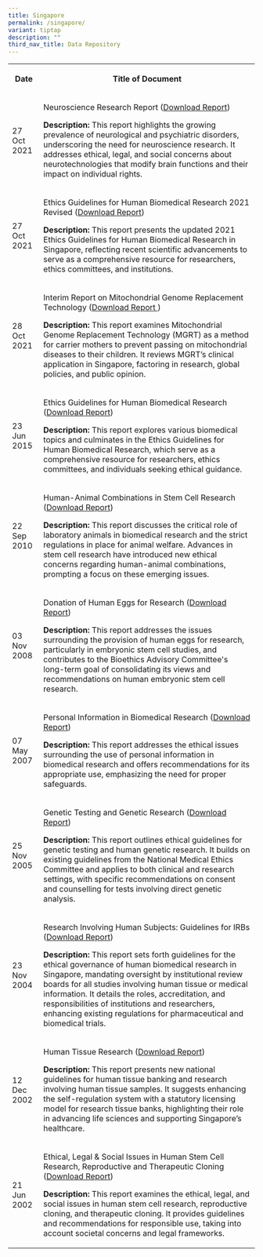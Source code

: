 ```yaml
---
title: Singapore
permalink: /singapore/
variant: tiptap
description: ""
third_nav_title: Data Repository
---
```

<table style="minWidth: 50px">
<colgroup>
<col>
<col>
</colgroup>
<tbody>
<tr>
<th rowspan="1" colspan="1">
<p>Date</p>
</th>
<th rowspan="1" colspan="1">
<p>Title of Document</p>
</th>
</tr>
<tr>
<td rowspan="1" colspan="1">
<p>27 Oct 2021</p>
</td>
<td rowspan="1" colspan="1">
<p>Neuroscience Research Report (<a href="https://drive.google.com/file/d/1wQOQuWU7EJfCJP45AF3MbFc6pI1mF_aq/view?usp=share_link" rel="noopener nofollow" target="_blank">Download Report</a>)</p>
<p><strong>Description:</strong> This report highlights the growing prevalence
of neurological and psychiatric disorders, underscoring the need for neuroscience
research. It addresses ethical, legal, and social concerns about neurotechnologies
that modify brain functions and their impact on individual rights.</p>
</td>
</tr>
<tr>
<td rowspan="1" colspan="1">
<p>27 Oct 2021</p>
</td>
<td rowspan="1" colspan="1">
<p>Ethics Guidelines for Human Biomedical Research 2021 Revised (<a href="https://drive.google.com/file/d/1sjCEOW1iQvWDAV2SFbHyrtBWvIxfJt1V/view?usp=share_link" rel="noopener nofollow" target="_blank">Download Report</a>)</p>
<p><strong>Description: </strong>This report presents the updated 2021 Ethics
Guidelines for Human Biomedical Research in Singapore, reflecting recent
scientific advancements to serve as a comprehensive resource for researchers,
ethics committees, and institutions.</p>
</td>
</tr>
<tr>
<td rowspan="1" colspan="1">
<p>28 Oct 2021</p>
</td>
<td rowspan="1" colspan="1">
<p>Interim Report on Mitochondrial Genome Replacement Technology (<a href="https://drive.google.com/file/d/1UwF0umhB0pdZ1S1ojHH7ynQh0kvKPk0m/view?usp=share_link" rel="noopener nofollow" target="_blank">Download Report </a>)</p>
<p><strong>Description:</strong> This report examines Mitochondrial Genome
Replacement Technology (MGRT) as a method for carrier mothers to prevent
passing on mitochondrial diseases to their children. It reviews MGRT’s
clinical application in Singapore, factoring in research, global policies,
and public opinion.</p>
</td>
</tr>
<tr>
<td rowspan="1" colspan="1">
<p>23 Jun 2015</p>
</td>
<td rowspan="1" colspan="1">
<p>Ethics Guidelines for Human Biomedical Research (<a href="https://drive.google.com/file/d/1pWnGzcHmYRdz8XucPW9YKSnCmnEqJhHI/view?usp=share_link" rel="noopener nofollow" target="_blank">Download Report</a>)</p>
<p><strong>Description:</strong> This report explores various biomedical topics
and culminates in the Ethics Guidelines for Human Biomedical Research,
which serve as a comprehensive resource for researchers, ethics committees,
and individuals seeking ethical guidance.</p>
</td>
</tr>
<tr>
<td rowspan="1" colspan="1">
<p>22 Sep 2010</p>
</td>
<td rowspan="1" colspan="1">
<p>Human-Animal Combinations in Stem Cell Research (<a href="https://drive.google.com/file/d/1v6PQehs5fQFSLU7YqmuuZ7N78kYj-hqD/view?usp=share_link" rel="noopener nofollow" target="_blank">Download Report</a>)</p>
<p><strong>Description:</strong> This report discusses the critical role of
laboratory animals in biomedical research and the strict regulations in
place for animal welfare. Advances in stem cell research have introduced
new ethical concerns regarding human-animal combinations, prompting a focus
on these emerging issues.</p>
</td>
</tr>
<tr>
<td rowspan="1" colspan="1">
<p>03 Nov 2008</p>
</td>
<td rowspan="1" colspan="1">
<p>Donation of Human Eggs for Research (<a href="https://drive.google.com/file/d/14gO5INaUXeQa4gZbypvg5H-_0LImG9VG/view?usp=share_link" rel="noopener nofollow" target="_blank">Download Report</a>)</p>
<p><strong>Description:</strong> This report addresses the issues surrounding
the provision of human eggs for research, particularly in embryonic stem
cell studies, and contributes to the Bioethics Advisory Committee's long-term
goal of consolidating its views and recommendations on human embryonic
stem cell research.</p>
</td>
</tr>
<tr>
<td rowspan="1" colspan="1">
<p>07 May 2007</p>
</td>
<td rowspan="1" colspan="1">
<p>Personal Information in Biomedical Research (<a href="https://drive.google.com/file/d/1pz-RbKfNwS7fJJBlCfL-ajr_MS7SAz0I/view?usp=share_link" rel="noopener nofollow" target="_blank">Download Report</a>)</p>
<p><strong>Description:</strong> This report addresses the ethical issues
surrounding the use of personal information in biomedical research and
offers recommendations for its appropriate use, emphasizing the need for
proper safeguards.</p>
</td>
</tr>
<tr>
<td rowspan="1" colspan="1">
<p>25 Nov 2005</p>
</td>
<td rowspan="1" colspan="1">
<p>Genetic Testing and Genetic Research (<a href="https://drive.google.com/file/d/1lOS4Rh2qVn7yR9BSYY5Ts6yo7AzScC_k/view?usp=share_link" rel="noopener nofollow" target="_blank">Download Report</a>)</p>
<p><strong>Description:</strong> This report outlines ethical guidelines for
genetic testing and human genetic research. It builds on existing guidelines
from the National Medical Ethics Committee and applies to both clinical
and research settings, with specific recommendations on consent and counselling
for tests involving direct genetic analysis.</p>
</td>
</tr>
<tr>
<td rowspan="1" colspan="1">
<p>23 Nov 2004</p>
</td>
<td rowspan="1" colspan="1">
<p>Research Involving Human Subjects: Guidelines for IRBs (<a href="https://drive.google.com/file/d/1TjJ4crpVYtSnbBN8paiM_yDkI7Ygl8ww/view?usp=share_link" rel="noopener nofollow" target="_blank">Download Report</a>)</p>
<p><strong>Description: </strong>This report sets forth guidelines for the
ethical governance of human biomedical research in Singapore, mandating
oversight by institutional review boards for all studies involving human
tissue or medical information. It details the roles, accreditation, and
responsibilities of institutions and researchers, enhancing existing regulations
for pharmaceutical and biomedical trials.</p>
</td>
</tr>
<tr>
<td rowspan="1" colspan="1">
<p>12 Dec 2002</p>
</td>
<td rowspan="1" colspan="1">
<p>Human Tissue Research (<a href="https://drive.google.com/file/d/1rRiVOgWrQgaqrE_syRxxbm1lfeYA0Re-/view?usp=share_link" rel="noopener nofollow" target="_blank">Download Report</a>)</p>
<p><strong>Description: </strong>This report presents new national guidelines
for human tissue banking and research involving human tissue samples. It
suggests enhancing the self-regulation system with a statutory licensing
model for research tissue banks, highlighting their role in advancing life
sciences and supporting Singapore’s healthcare.</p>
</td>
</tr>
<tr>
<td rowspan="1" colspan="1">
<p>21 Jun 2002</p>
</td>
<td rowspan="1" colspan="1">
<p>Ethical, Legal &amp; Social Issues in Human Stem Cell Research, Reproductive
and Therapeutic Cloning (<a href="https://drive.google.com/file/d/1Cll10tT4cV13iKgZeoTdWM9rVnyk3JKe/view?usp=share_link" rel="noopener nofollow" target="_blank">Download Report</a>)</p>
<p><strong>Description: </strong>This report examines the ethical, legal,
and social issues in human stem cell research, reproductive cloning, and
therapeutic cloning. It provides guidelines and recommendations for responsible
use, taking into account societal concerns and legal frameworks.</p>
</td>
</tr>
</tbody>
</table>
<p></p>